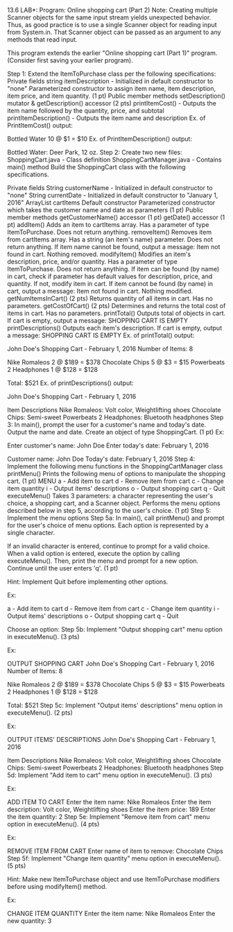 13.6 LAB*: Program: Online shopping cart (Part 2)
Note: Creating multiple Scanner objects for the same input stream yields unexpected behavior. Thus, as good practice is to use a single Scanner object for reading input from System.in. That Scanner object can be passed as an argument to any methods that read input.

This program extends the earlier "Online shopping cart (Part 1)" program. (Consider first saving your earlier program).

Step 1: Extend the ItemToPurchase class per the following specifications:
Private fields
string itemDescription - Initialized in default constructor to "none"
Parameterized constructor to assign item name, item description, item price, and item quantity. (1 pt)
Public member methods
setDescription() mutator & getDescription() accessor (2 pts)
printItemCost() - Outputs the item name followed by the quantity, price, and subtotal
printItemDescription() - Outputs the item name and description
Ex. of PrintItemCost() output:

Bottled Water 10 @ $1 = $10
Ex. of PrintItemDescription() output:

Bottled Water: Deer Park, 12 oz.
Step 2: Create two new files:
ShoppingCart.java - Class definition
ShoppingCartManager.java - Contains main() method
Build the ShoppingCart class with the following specifications.

Private fields
String customerName - Initialized in default constructor to "none"
String currentDate - Initialized in default constructor to "January 1, 2016"
ArrayList cartItems
Default constructor
Parameterized constructor which takes the customer name and date as parameters (1 pt)
Public member methods
getCustomerName() accessor (1 pt)
getDate() accessor (1 pt)
addItem()
Adds an item to cartItems array. Has a parameter of type ItemToPurchase. Does not return anything.
removeItem()
Removes item from cartItems array. Has a string (an item's name) parameter. Does not return anything.
If item name cannot be found, output a message: Item not found in cart. Nothing removed.
modifyItem()
Modifies an item's description, price, and/or quantity. Has a parameter of type ItemToPurchase. Does not return anything.
If item can be found (by name) in cart, check if parameter has default values for description, price, and quantity. If not, modify item in cart.
If item cannot be found (by name) in cart, output a message: Item not found in cart. Nothing modified.
getNumItemsInCart() (2 pts)
Returns quantity of all items in cart. Has no parameters.
getCostOfCart() (2 pts)
Determines and returns the total cost of items in cart. Has no parameters.
printTotal()
Outputs total of objects in cart.
If cart is empty, output a message: SHOPPING CART IS EMPTY
printDescriptions()
Outputs each item's description.
If cart is empty, output a message: SHOPPING CART IS EMPTY
Ex. of printTotal() output:

John Doe's Shopping Cart - February 1, 2016
Number of Items: 8

Nike Romaleos 2 @ $189 = $378
Chocolate Chips 5 @ $3 = $15
Powerbeats 2 Headphones 1 @ $128 = $128

Total: $521
Ex. of printDescriptions() output:

John Doe's Shopping Cart - February 1, 2016

Item Descriptions
Nike Romaleos: Volt color, Weightlifting shoes
Chocolate Chips: Semi-sweet
Powerbeats 2 Headphones: Bluetooth headphones
Step 3: In main(), prompt the user for a customer's name and today's date. Output the name and date. Create an object of type ShoppingCart. (1 pt)
Ex:

Enter customer's name:
John Doe
Enter today's date:
February 1, 2016

Customer name: John Doe
Today's date: February 1, 2016
Step 4: Implement the following menu functions in the ShoppingCartManager class
printMenu()
Prints the following menu of options to manipulate the shopping cart. (1 pt)
MENU
a - Add item to cart
d - Remove item from cart
c - Change item quantity
i - Output items' descriptions
o - Output shopping cart
q - Quit
executeMenu()
Takes 3 parameters: a character representing the user's choice, a shopping cart, and a Scanner object. Performs the menu options described below in step 5, according to the user's choice. (1 pt)
Step 5: Implement the menu options
Step 5a: In main(), call printMenu() and prompt for the user's choice of menu options. Each option is represented by a single character.

If an invalid character is entered, continue to prompt for a valid choice. When a valid option is entered, execute the option by calling executeMenu(). Then, print the menu and prompt for a new option. Continue until the user enters 'q'. (1 pt)

Hint: Implement Quit before implementing other options.

Ex:

a - Add item to cart
d - Remove item from cart
c - Change item quantity
i - Output items' descriptions
o - Output shopping cart
q - Quit

Choose an option:
Step 5b: Implement "Output shopping cart" menu option in executeMenu(). (3 pts)

Ex:

OUTPUT SHOPPING CART
John Doe's Shopping Cart - February 1, 2016
Number of Items: 8

Nike Romaleos 2 @ $189 = $378
Chocolate Chips 5 @ $3 = $15
Powerbeats 2 Headphones 1 @ $128 = $128

Total: $521
Step 5c: Implement "Output items' descriptions" menu option in executeMenu(). (2 pts)

Ex:

OUTPUT ITEMS' DESCRIPTIONS
John Doe's Shopping Cart - February 1, 2016

Item Descriptions
Nike Romaleos: Volt color, Weightlifting shoes
Chocolate Chips: Semi-sweet
Powerbeats 2 Headphones: Bluetooth headphones
Step 5d: Implement "Add item to cart" menu option in executeMenu(). (3 pts)

Ex:

ADD ITEM TO CART
Enter the item name:
Nike Romaleos
Enter the item description:
Volt color, Weightlifting shoes
Enter the item price:
189
Enter the item quantity:
2
Step 5e: Implement "Remove item from cart" menu option in executeMenu(). (4 pts)

Ex:

REMOVE ITEM FROM CART
Enter name of item to remove:
Chocolate Chips
Step 5f: Implement "Change item quantity" menu option in executeMenu(). (5 pts)

Hint: Make new ItemToPurchase object and use ItemToPurchase modifiers before using modifyItem() method.

Ex:

CHANGE ITEM QUANTITY
Enter the item name:
Nike Romaleos
Enter the new quantity:
3
